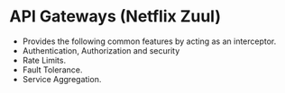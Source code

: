 # API Gateways (Netflix Zuul)
* Provides the following common features by acting as an interceptor.
* Authentication, Authorization and security
* Rate Limits.
* Fault Tolerance.
* Service Aggregation.
